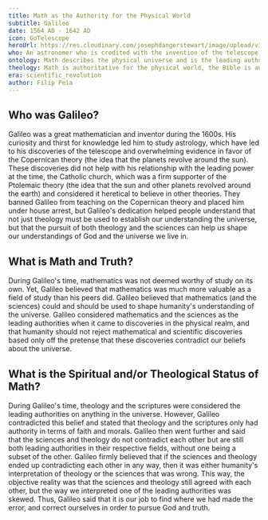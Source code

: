 ```yaml
---
title: Math as the Authority for the Physical World
subtitle: Galileo
date: 1564 AD - 1642 AD
icon: GoTelescope
heroUrl: https://res.cloudinary.com/josephdangerstewart/image/upload/v1557335937/god-and-math/galileo---mini-biography.jpg
who: An astronomer who is credited with the invention of the telescope and the development of overwhelming evidence for the Copernican model of the solar system
ontology: Math describes the physical universe and is the leading authority in the physical realm
theology: Math is authoritative for the physical world, the Bible is authoritative for Spiritual world
era: scientific_revolution
author: Filip Peia
---
```


## Who was Galileo?

Galileo was a great mathematician and inventor during the 1600s. His curiosity and thirst for knowledge led him to study astrology, which have led to his discoveries of the telescope and overwhelming evidence in favor of the Copernican theory (the idea that the planets revolve around the sun). These discoveries did not help with his relationship with the leading power at the time, the Catholic church, which was a firm supporter of the Ptolemaic theory (the idea that the sun and other planets revolved around the earth) and considered it heretical to believe in other theories. They banned Galileo from teaching on the Copernican theory and placed him under house arrest, but Galileo's dedication helped people understand that not just theology must be used to establish our understanding the universe, but that the pursuit of both theology and the sciences can help us shape our understandings of God and the universe we live in. 

## What is Math and Truth?

During Galileo's time, mathematics was not deemed worthy of study on its own. Yet, Galileo believed that mathematics was much more valuable as a field of study than his peers did. Galileo believed that mathematics (and the sciences) could and should be used to shape humanity's understanding of the universe. Galileo considered mathematics and the sciences as the leading authorities when it came to discoveries in the physical realm, and that humanity should not reject mathematical and scientific discoveries based only off the pretense that these discoveries contradict our beliefs about the universe. 

## What is the Spiritual and/or Theological Status of Math?

During Galileo's time, theology and the scriptures were considered the leading authorities on anything in the universe. However, Galileo contradicted this belief and stated that theology and the scriptures only had authority in terms of faith and morals. Galileo then went further and said that the sciences and theology do not contradict each other but are still both leading authorities in their respective fields, without one being a subset of the other. Galileo firmly believed that if the sciences and theology ended up contradicting each other in any way, then it was either humanity's interpretation of theology or the sciences that was wrong. This way, the objective reality was that the sciences and theology still agreed with each other, but the way we interpreted one of the leading authorities was skewed. Thus, Galileo said that it is our job to find where we had made the error, and correct ourselves in order to pursue God and truth. 
